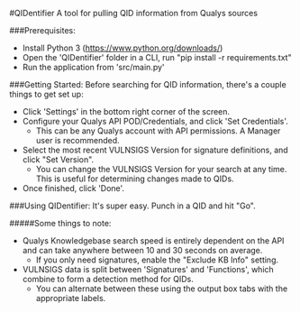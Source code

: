 #QIDentifier
A tool for pulling QID information from Qualys sources

###Prerequisites:
* Install Python 3 (https://www.python.org/downloads/)
* Open the 'QIDentifier' folder in a CLI, run "pip install -r requirements.txt"
* Run the application from 'src/main.py'

###Getting Started:
Before searching for QID information, there's a couple things to get set up:
* Click 'Settings' in the bottom right corner of the screen.
* Configure your Qualys API POD/Credentials, and click 'Set Credentials'.
  * This can be any Qualys account with API permissions. A Manager user is recommended.
* Select the most recent VULNSIGS Version for signature definitions, and click "Set Version".
  * You can change the VULNSIGS Version for your search at any time. This is useful for determining changes made to QIDs.
* Once finished, click 'Done'.

###Using QIDentifier:
It's super easy. Punch in a QID and hit "Go".


#####Some things to note:
* Qualys Knowledgebase search speed is entirely dependent on the API and can take anywhere between 10 and 30 seconds on average.
  * If you only need signatures, enable the "Exclude KB Info" setting.
* VULNSIGS data is split between 'Signatures' and 'Functions', which combine to form a detection method for QIDs.
  * You can alternate between these using the output box tabs with the appropriate labels.
